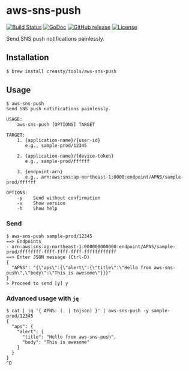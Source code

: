 aws-sns-push
============

[![Build Status](https://travis-ci.org/creasty/aws-sns-push.svg?branch=master)](https://travis-ci.org/creasty/aws-sns-push)
[![GoDoc](https://godoc.org/github.com/creasty/aws-sns-push?status.svg)](https://godoc.org/github.com/creasty/aws-sns-push)
[![GitHub release](https://img.shields.io/github/release/creasty/aws-sns-push.svg)](https://github.com/creasty/aws-sns-push/releases)
[![License](https://img.shields.io/github/license/creasty/aws-sns-push.svg)](./LICENSE)

Send SNS push notifications painlessly.


Installation
------------

```sh
$ brew install creasty/tools/aws-sns-push
```


Usage
-----

```sh-session
$ aws-sns-push
Send SNS push notifications painlessly.

USAGE:
    aws-sns-push [OPTIONS] TARGET

TARGET:
    1. {application-name}/{user-id}
       e.g., sample-prod/12345

    2. {application-name}/{device-token}
       e.g., sample-prod/ffffff

    3. {endpoint-arn}
       e.g., arn:aws:sns:ap-northeast-1:0000:endpoint/APNS/sample-prod/ffffff

OPTIONS:
    -y    Send without confirmation
    -v    Show version
    -h    Show help
```

### Send

```sh-session
$ aws-sns-push sample-prod/12345
==> Endpoints
- arn:aws:sns:ap-northeast-1:000000000000:endpoint/APNS/sample-prod/ffffffff-ffff-ffff-ffff-ffffffffffff
==> Enter JSON message (Ctrl-D)
{
  "APNS": "{\"aps\":{\"alert\":{\"title\":\"Hello from aws-sns-push\",\"body\":\"This is awesome\"}}}"
}
> Proceed to send [y] y
```

### Advanced usage with `jq`

```sh-session
$ cat | jq '{ APNS: (. | tojson) }' | aws-sns-push -y sample-prod/12345
{
  "aps": {
    "alert": {
      "title": "Hello from aws-sns-push",
      "body": "This is awesome"
    }
  }
}
^D
```
